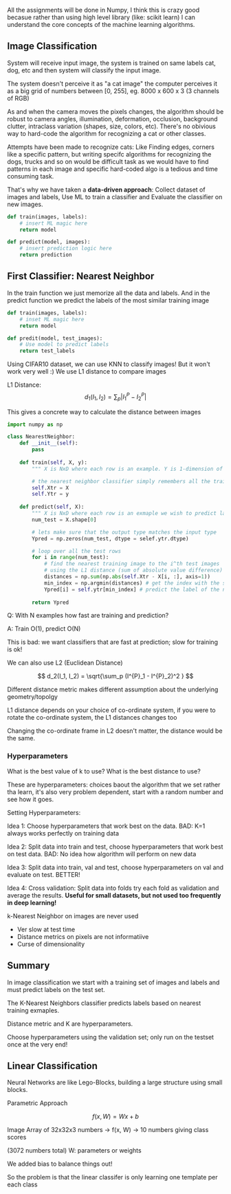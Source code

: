 All the assignments will be done in Numpy, I think this is crazy good becasue rather than using high level library (like: scikit learn) I can understand the core concepts of the machine learning algorithms.

## Image Classification

System will receive input image, the system is trained on same labels cat, dog, etc and then system will classify the input image.

The system doesn't perceive it as "a cat image" the computer perceives it as a big grid of numbers between [0, 255], eg. 8000 x 600 x 3 (3 channels of RGB)

As and when the camera moves the pixels changes, the algorithm should be robust to camera angles, illumination, deformation, occlusion, background clutter, intraclass variation (shapes, size, colors, etc). There's no obivious way to hard-code the algorithm for recognizing a cat or other classes. 

Attempts have been made to recognize cats: Like Finding edges, corners like a specific pattern, but writing specifc algorithms for recognizing the dogs, trucks and so on would be difficult task as we would have to find patterns in each image and specific hard-coded algo is a tedious and time consuming task.

That's why we have taken a **data-driven approach**: Collect dataset of images and labels, Use ML to train a classifier and Evaluate the classifier on new images. 

```python
def train(images, labels):
    # insert ML magic here
    return model

def predict(model, images):
    # insert prediction logic here
    return prediction
```

## First Classifier: Nearest Neighbor

In the train function we just memorize all the data and labels. And in the predict function we predict the labels of the most similar training image

```python
def train(images, labels):
    # inset ML magic here
    return model

def predit(model, test_images):
    # Use model to predict labels
    return test_labels
```

Using CIFAR10 dataset, we can use KNN to classify images! But it won't work very well :) We use L1 distance to compare images

L1 Distance: $$d_1(I_1, I_2) = \sum_{p} | I^{P}_1 - I^{P}_2 | $$

This gives a concrete way to calculate the distance between images

```python
import numpy as np

class NearestNeighbor:
    def __init__(self):
        pass
    
    def train(self, X, y):
        """ X is NxD where each row is an example. Y is 1-dimension of size N """

        # the nearest neighbor classifier simply remembers all the training data
        self.Xtr = X
        self.Ytr = y
    
    def predict(self, X):
        """ X is NxD where each row is an exmaple we wish to predict label for """
        num_test = X.shape[0]

        # lets make sure that the output type matches the input type
        Ypred = np.zeros(num_test, dtype = selef.ytr.dtype)

        # loop over all the test rows
        for i in range(num_test):
            # find the nearest training image to the i^th test images
            # using the L1 distance (sum of absolute value difference)
            distances = np.sum(np.abs(self.Xtr - X[i, :], axis=1))
            min_index = np.argmin(distances) # get the index with the smallest distance
            Ypred[i] = self.ytr[min_index] # predict the label of the nearset sample
        
        return Ypred
```

Q: With N examples how fast are training and prediction?

A: Train O(1), predict O(N)

This is bad: we want classifiers that are fast at prediction; slow for training is ok!

We can also use L2 (Euclidean Distance)

$$ d_2(I_1, I_2) = \sqrt{\sum_p (I^{P}_1 - I^{P}_2)^2 } $$

Different distance metric makes different assumption about the underlying geometry/topolgy

L1 distance depends on your choice of co-ordinate system, if you were to rotate the co-ordinate system, the L1 distances changes too

Changing the co-ordinate frame in L2 doesn't matter, the distance would be the same.

### Hyperparameters
What is the best value of k to use? What is the best distance to use?

These are hyperparameters: choices baout the algorithm that we set rather tha learn, it's also very problem dependent, start with a random number and see how it goes.

Setting Hyperparameters:

Idea 1: Choose hyperparameters that work best on the data. BAD: K=1 always works perfectly on training data

Idea 2: Split data into train and test, choose hyperparameters that work best on test data. BAD: No idea how algorithm will perform on new data

Idea 3: Split data into train, val and test, choose hyperparameters on val and evaluate on test. BETTER!

Idea 4: Cross validation: Split data into folds try each fold as validation and average the results. **Useful for small datasets, but not used too frequently in deep learning!**

k-Nearest Neighbor on images are never used
- Ver slow at test time
- Distance metrics on pixels are not informatiive
- Curse of dimensionality

## Summary
In image classification we start with a training set of images and labels and must predict labels on the test set. 

The K-Nearest Neighbors classifier predicts labels based on nearest training exmaples. 

Distance metric and K are hyperparameters.

Choose hyperparameters using the validation set; only run on the testset once at the very end! 

## Linear Classification

Neural Networks are like Lego-Blocks, building a large structure using small blocks. 

Parametric Approach

$$ f(x, W) = Wx + b $$

Image
Array of 32x32x3 numbers -> f(x, W) -> 10 numbers giving class scores

(3072 numbers total)        W: parameters 
                            or weights

We added bias to balance things out!

So the problem is that the linear classifer is only learning one template per each class

